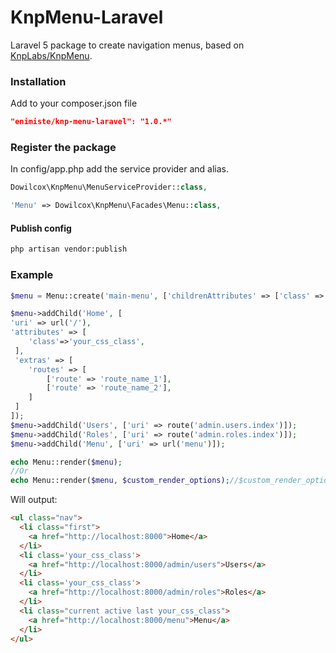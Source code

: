 KnpMenu-Laravel
============
Laravel 5 package to create navigation menus, based on [KnpLabs/KnpMenu](https://github.com/KnpLabs/KnpMenu).

### Installation
Add to your composer.json file
```json
"enimiste/knp-menu-laravel": "1.0.*"
```

### Register the package

In config/app.php add the service provider and alias.

```php
Dowilcox\KnpMenu\MenuServiceProvider::class,
```

```php
'Menu' => Dowilcox\KnpMenu\Facades\Menu::class,
```

#### Publish config
```bash
php artisan vendor:publish
```

### Example

```php
$menu = Menu::create('main-menu', ['childrenAttributes' => ['class' => 'nav']]);

$menu->addChild('Home', [
'uri' => url('/'),
'attributes' => [
    'class'=>'your_css_class',
 ],
 'extras' => [
    'routes' => [
        ['route' => 'route_name_1'],
        ['route' => 'route_name_2'],
    ]
 ]
]);
$menu->addChild('Users', ['uri' => route('admin.users.index')]);
$menu->addChild('Roles', ['uri' => route('admin.roles.index')]);
$menu->addChild('Menu', ['uri' => url('menu')]);

echo Menu::render($menu);
//Or
echo Menu::render($menu, $custom_render_options);//$custom_render_options is an array
```

Will output:
```html
<ul class="nav">
  <li class="first">
    <a href="http://localhost:8000">Home</a>
  </li>
  <li class='your_css_class'>
    <a href="http://localhost:8000/admin/users">Users</a>
  </li>
  <li class='your_css_class'>
    <a href="http://localhost:8000/admin/roles">Roles</a>
  </li>
  <li class="current active last your_css_class">
    <a href="http://localhost:8000/menu">Menu</a>
  </li>
</ul>
```
